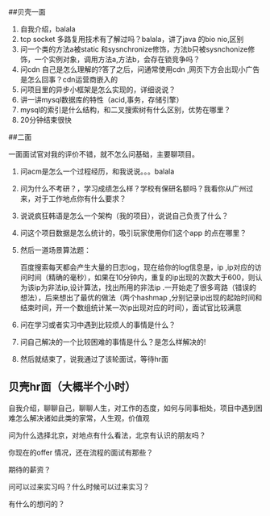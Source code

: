 ##贝壳一面

1. 自我介绍，balala
2. tcp socket 多路复用技术有了解过吗？balala，讲了java 的bio nio,区别
3. 问一个类的方法a被static 和sysnchronize修饰，方法b只被sysnchonize修饰，一个实例对象，调用方法a,方法b，会存在锁竞争吗？
4. 问cdn 自己是怎么理解的?答了之后，问通常使用cdn ,网页下方会出现小广告是怎么回事？cdn运营商嵌入的
5. 问项目里的异步小框架是怎么实现的，详细说说？
6. 讲一讲mysql数据库的特性（acid,事务，存储引擎）
7. mysql的索引是什么结构，和二叉搜索树有什么区别，优势在哪里？
8. 20分钟结束很快

##二面

一面面试官对我的评价不错，就不怎么问基础，主要聊项目。

1. 问acm是怎么一个过程经历，和我说说。。。balala

2. 问为什么不考研？，学习成绩怎么样？学校有保研名额吗？我看你从广州过来，对于工作地点你有什么要求？

3. 说说疯狂韩语是怎么一个架构（我的项目），说说自己负责了什么？

4. 问这个项目数据是怎么统计的，吸引玩家使用你们这个app 的点在哪里？

5. 然后一道场景算法题：

   百度搜索每天都会产生大量的日志log，现在给你的log信息是，ip ,ip对应的访问时间（精确的毫秒），如果在10分钟内，重复的ip出现的次数大于600，则认为该ip为非法ip,设计算法，找出所用的非法ip .一开始走了很多弯路（错误的想法），后来想出了最优的做法（两个hashmap ,分别记录ip出现的起始时间和结束时间，开一个数组统计某一次ip出现对应的时间），面试官比较满意

6. 问在学习或者实习中遇到比较烦人的事情是什么？

7. 问自己解决的一个比较困难的事情是什么？是怎么样解决的!

8. 然后就结束了，说我通过了该轮面试，等待hr面

## 贝壳hr面（大概半个小时）

自我介绍，聊聊自己，聊聊人生，对工作的态度，如何与同事相处，项目中遇到困难怎么解决诸如此类的家常，人生观，价值观

问为什么选择北京，对地点有什么看法，北京有认识的朋友吗？

你现在的offer 情况，还在流程的面试有那些？

期待的薪资？

问可以过来实习吗？什么时候可以过来实习？

有什么的想问的？